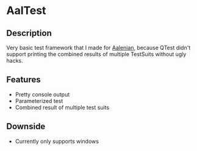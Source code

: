 # AalTest

## Description
Very basic test framework that I made for [Aalenian](https://github.com/arminherling/Aalenian), because QTest didn't support printing the combined results of multiple TestSuits without ugly hacks.

## Features
- Pretty console output
- Parameterized test
- Combined result of multiple test suits

## Downside
- Currently only supports windows
